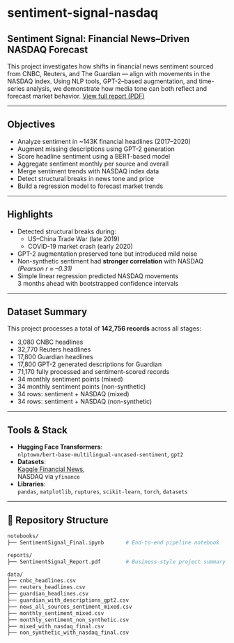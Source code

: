 # sentiment-signal-nasdaq
## Sentiment Signal: Financial News–Driven NASDAQ Forecast

This project investigates how shifts in financial news sentiment sourced from CNBC, Reuters, and The Guardian — align with movements in the NASDAQ index. Using NLP tools, GPT-2–based augmentation, and time-series analysis, we demonstrate how media tone can both reflect and forecast market behavior.
[View full report (PDF)](reports/SentimentSignal_Report.pdf)

---

##  Objectives

- Analyze sentiment in ~143K financial headlines (2017–2020)
- Augment missing descriptions using GPT-2 generation
- Score headline sentiment using a BERT-based model
- Aggregate sentiment monthly per source and overall
- Merge sentiment trends with NASDAQ index data
- Detect structural breaks in news tone and price
- Build a regression model to forecast market trends

---

##  Highlights

- Detected structural breaks during:
  - US–China Trade War (late 2019)
  - COVID-19 market crash (early 2020)
- GPT-2 augmentation preserved tone but introduced mild noise
- Non-synthetic sentiment had **stronger correlation** with NASDAQ  
  _(Pearson r ≈ –0.31)_
- Simple linear regression predicted NASDAQ movements  
  3 months ahead with bootstrapped confidence intervals

---

## Dataset Summary

This project processes a total of **142,756 records** across all stages:

- 3,080 CNBC headlines  
- 32,770 Reuters headlines  
- 17,800 Guardian headlines  
- 17,800 GPT-2 generated descriptions for Guardian  
- 71,170 fully processed and sentiment-scored records  
- 34 monthly sentiment points (mixed)
- 34 monthly sentiment points (non-synthetic)
- 34 rows: sentiment + NASDAQ (mixed)
- 34 rows: sentiment + NASDAQ (non-synthetic)

---

## Tools & Stack

- **Hugging Face Transformers**:  
  `nlptown/bert-base-multilingual-uncased-sentiment`, `gpt2`
- **Datasets**:  
  [Kaggle Financial News](https://www.kaggle.com/datasets/notlucasp/financial-news-headlines),  
  NASDAQ via `yfinance`
- **Libraries**:  
  `pandas`, `matplotlib`, `ruptures`, `scikit-learn`, `torch`, `datasets`

---

## 📁 Repository Structure

```bash
notebooks/
├── SentimentSignal_Final.ipynb       # End-to-end pipeline notebook

reports/
├── SentimentSignal_Report.pdf        # Business-style project summary

data/
├── cnbc_headlines.csv
├── reuters_headlines.csv
├── guardian_headlines.csv
├── guardian_with_descriptions_gpt2.csv
├── news_all_sources_sentiment_mixed.csv
├── monthly_sentiment_mixed.csv
├── monthly_sentiment_non_synthetic.csv
├── mixed_with_nasdaq_final.csv
├── non_synthetic_with_nasdaq_final.csv

